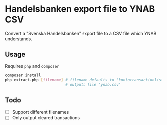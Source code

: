 # Handelsbanken export file to YNAB CSV
Convert a "Svenska Handelsbanken" export file to a CSV file which YNAB understands.

## Usage

Requires `php` and `composer`

```sh
composer install
php extract.php [filename] # filename defaults to 'kontotransactionlist.xls'
                           # outputs file 'ynab.csv'
```

## Todo
- [ ] Support different filenames
- [ ] Only output cleared transactions
